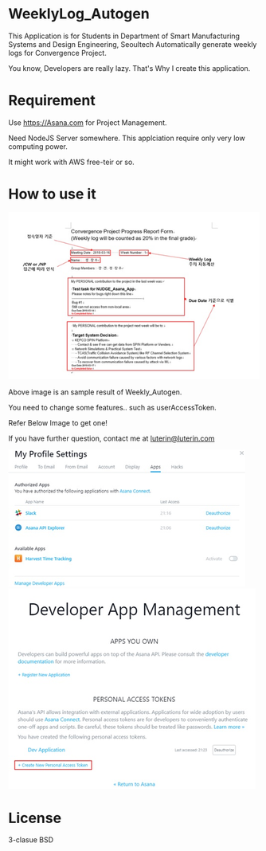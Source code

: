 # WeeklyLog_Autogen
  This Application is for Students in Department of Smart Manufacturing Systems and Design Engineering, Seoultech
  Automatically generate weekly logs for Convergence Project.
  
  You know, Developers are really lazy. That's Why I create this application.
  
# Requirement
  Use https://Asana.com for Project Management.
  
  Need NodeJS Server somewhere. This applciation require only very low computing power. 
  
  It might work with AWS free-teir or so.
  
# How to use it
![example](./Image/example.jpg)

  Above image is an sample result of Weekly_Autogen.
  
  You need to change some features.. such as userAccessToken.
  
  Refer Below Image to get one! 
  
  If you have further question, contact me at luterin@luterin.com
  
![howto](./Image/ProfileSettings.jpg)
![howto](./Image/AccessToken.jpg)

# License
  3-clasue BSD
